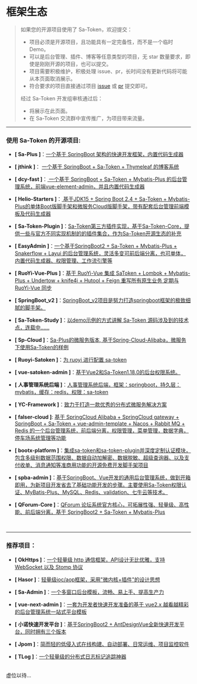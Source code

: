 # 框架生态

> 如果您的开源项目使用了 Sa-Token，欢迎提交：
> 
> - 项目必须是开源项目，且功能具有一定完备性，而不是一个临时 Demo。
> - 可以是后台管理、插件、博客等任意类型的项目，无 star 数量要求，即使是刚刚开源的项目，也可以提交。
> - 项目需要积极维护，积极处理 issue、pr，长时间没有更新代码将可能从本页面取消展示。
> - 符合要求的项目直接通过项目 [issue](https://gitee.com/dromara/sa-token/issues) 或 [pr](https://gitee.com/dromara/sa-token/blob/dev/sa-token-doc/doc/more/link.md) 提交即可。
> 
> 经过 Sa-Token 开发组审核通过后：
> - 将展示在此页面。
> - 在 Sa-Token 交流群中宣传推广，为项目带来流量。

--- 


### 使用 Sa-Token 的开源项目:
- **[ Sa-Plus ]**：[一个基于 SpringBoot 架构的快速开发框架，内置代码生成器](https://gitee.com/click33/sa-plus)

- **[ jthink ]**： [一个基于 SpringBoot + Sa-Token + Thymeleaf 的博客系统](https://gitee.com/wtsoftware/jthink)

- **[ dcy-fast ]**：[ 一个基于 SpringBoot + Sa-Token + Mybatis-Plus 的后台管理系统，前端vue-element-admin，并且内置代码生成器](https://gitee.com/dcy421/dcy-fast)

- **[ Helio-Starters ]**：[ 基于JDK15 + Spring Boot 2.4 + Sa-Token + Mybatis-Plus的单体Boot版脚手架和微服务Cloud版脚手架，带有配套后台管理前端模板及代码生成器](https://gitee.com/uncarbon97/helio-starters)

- **[ Sa-Token-Plugin ]**：[Sa-Token第三方插件实现，基于Sa-Token-Core，提供一些与官方不同实现机制的的插件集合，作为Sa-Token开源生态的补充](https://gitee.com/bootx/sa-token-plugin)

- **[ EasyAdmin ]**：[一个基于SpringBoot2 + Sa-Token + Mybatis-Plus + Snakerflow + Layui 的后台管理系统，灵活多变可前后端分离，也可单体，内置代码生成器、权限管理、工作流引擎等](https://gitee.com/lakernote/easy-admin)

- **[ RuoYi-Vue-Plus ]**：[基于 RuoYi-Vue 集成 SaToken + Lombok + Mybatis-Plus + Undertow + knife4j + Hutool + Feign 重写所有原生业务 定期与 RuoYi-Vue 同步](https://gitee.com/JavaLionLi/RuoYi-Vue-Plus/tree/satoken/)

- **[ SpringBoot_v2 ]**：[SpringBoot_v2项目是努力打造springboot框架的极致细腻的脚手架。](https://gitee.com/bdj/SpringBoot_v2/tree/sa-token/)

- **[ Sa-Token-Study ]**：[以demo示例的方式讲解 Sa-Token 源码涉及到的技术点，连载中……](https://gitee.com/click33/sa-token-study)

- **[ Sp-Cloud ]**：[Sa-Plus的微服务版本, 基于Spring-Cloud-Alibaba，微服务下使用Sa-Token的样例](https://gitee.com/click33/sp-cloud)

- **[ Ruoyi-Satoken ]**：[为 ruoyi 进行配置 sa-token](https://gitee.com/wangming123456/ruoyi-satoken)

- **[ vue-satoken-admin ]**：[基于Vue2和Sa-Token1.18.0的后台权限系统。](https://gitee.com/niluni/vue-satoken-admin)

- **[ 人事管理系统后端 ]**：[人事管理系统后端，框架：springboot，持久层：mybatis，缓存：redis，权限：sa-token](https://gitee.com/sdones_1512/personnel-management-system-back-end)

- **[ YC-Framework ]**：[致力于打造一款优秀的分布式微服务解决方案](http://framework.youcongtech.com/)

- **[ falser-cloud ]**: [基于 SpringCloud Alibaba + SpringCloud gateway + SpringBoot + Sa-Token + vue-admin-template + Nacos + Rabbit MQ + Redis 的一个后台管理系统，前后端分离，权限管理，菜单管理，数据字典，停车场系统管理等功能](https://gitee.com/falser/falser-cloud)

- **[ bootx-platform ]**：[集成sa-token和sa-token-plugin并深度定制认证模块，包含多级别数据范围权限、数据自动加解密、数据脱敏、超级查询器、以及支付收单、消息通知等准商用功能的开源免费开发脚手架项目](https://gitee.com/bootx/bootx-platform)

- **[ spba-admin ]**：[基于SpringBoot、Vue开发的通用后台管理系统，做到开箱即用，为新项目开发省去了基础功能开发的步骤。主要使用Sa-Token权限认证、MyBatis-Plus、MySQL、Redis、validation、七牛云等技术。](https://gitee.com/qkdja/spring-boot-admin)

- **[ QForum-Core ]**：[QForum 论坛系统官方核心，可拓展性强、轻量级、高性能、前后端分离，基于 SpringBoot2 + Sa-Token + Mybatis-Plus](https://github.com/Project-QForum/QForum-Core/)



<br>

--- 

### 推荐项目：

- **[ OkHttps ]**：[一个轻量级 http 通信框架，API设计无比优雅，支持 WebSocket 以及 Stomp 协议](https://gitee.com/ejlchina-zhxu/okhttps) 

- **[ Hasor ]**：[轻量级ioc/aop框架，采用"微内核+插件"的设计思想](https://gitee.com/zycgit/hasor) 

- **[ Sa-Admin ]**：[一个多窗口后台模板，流畅、易上手、提高生产力](https://gitee.com/ejlchina-zhxu/okhttps) 

- **[ vue-next-admin ]**：[一套为开发者快速开发准备的基于 vue2.x 越看越精彩的后台管理系统一站式平台模板](https://gitee.com/lyt-top/vue-next-admin) 

- **[ 小诺快速开发平台 ]**：[基于SpringBoot2 + AntDesignVue全新快速开发平台，同时拥有三个版本](https://xiaonuo.vip/index#pricing)

- **[ Jpom ]**：[简而轻的低侵入式在线构建、自动部署、日常运维、项目监控软件](https://gitee.com/dromara/Jpom)

- **[ TLog ]**：[一个轻量级的分布式日志标记追踪神器](https://gitee.com/dromara/TLog)


<br>
虚位以待... 


